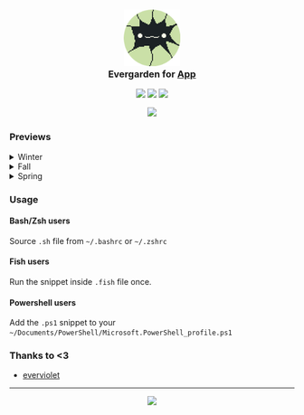 <h3 align="center">
	<img src="https://github.com/everviolet/.github/raw/main/assets/logo-circle.png" width="100" alt="Logo"/><br/>
	Evergarden for <a href="https://github.com/everviolet/template">App</a>
</h3>

<p align="center">
	<a href="https://github.com/everviolet/template/stargazers"><img src="https://img.shields.io/github/stars/everviolet/template?style=for-the-badge&colorA=313B40&colorB=DBBC7F"></a>
	<a href="https://github.com/everviolet/template/issues"><img src="https://img.shields.io/github/issues/everviolet/template?style=for-the-badge&colorA=313B40&colorB=E69875"></a>
	<a href="https://github.com/everviolet/template/contributors"><img src="https://img.shields.io/github/contributors/everviolet/template?style=for-the-badge&colorA=313B40&colorB=97C9C3"></a>
</p>

<p align="center">
	<img src="https://raw.githubusercontent.com/everviolet/template/main/assets/previews/preview.webp"/>
</p>

### Previews

<details>
<summary>Winter</summary>
<img src="https://raw.githubusercontent.com/everviolet/template/main/assets/previews/winter.webp"/>
</details>
<details>
<summary>Fall</summary>
<img src="https://raw.githubusercontent.com/everviolet/template/main/assets/previews/fall.webp"/>
</details>
<details>
<summary>Spring</summary>
<img src="https://raw.githubusercontent.com/everviolet/template/main/assets/previews/spring.webp"/>
</details>

### Usage

#### Bash/Zsh users

Source `.sh` file from `~/.bashrc` or `~/.zshrc`

#### Fish users

Run the snippet inside `.fish` file once.

#### Powershell users

Add the `.ps1` snippet to your `~/Documents/PowerShell/Microsoft.PowerShell_profile.ps1`

### Thanks to <3

- [everviolet](https://github.com/everviolet)

<hr>

<p align="center">
	<a href="https://github.com/comfysage/evergarden/blob/mega/LICENSE"><img src="https://img.shields.io/static/v1.svg?style=for-the-badge&label=LICENSE&message=GPL3&colorA=313B40&colorB=9BB5CF"/></a>
</p>
